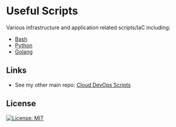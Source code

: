 # Useful Scripts

Various infrastructure and application related scripts/IaC including:

- [Bash](/shell/)
- [Python](/python/)
- [Golang](/golang/)

## Links

- See my other main repo: [Cloud DevOps Scripts](https://github.com/chrisbuckleycode/cloud-devops-scripts)

## License
[![License: MIT](https://img.shields.io/badge/License-MIT-yellow.svg)](https://opensource.org/licenses/MIT)
